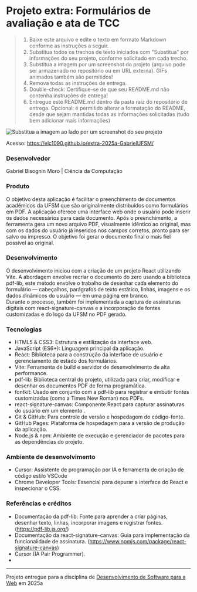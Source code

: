 
# Projeto extra: Formulários de avaliação e ata de TCC

> 1. Baixe este arquivo e edite o texto em formato Markdown conforme as instruções a seguir.
> 2. Substitua todos os trechos de texto iniciados com "Substitua" por informações do seu projeto, conforme solicitado em cada trecho.
> 3. Substitua a imagem por um screenshot do projeto (arquivo pode ser armazenado no repositório ou em URL externa). GIFs animados também são permitidos!
> 4. Remova todas as instruções de entrega.
> 5. Double-check: Certifique-se de que seu README.md não contenha instruções de entrega!
> 6. Entregue este README.md dentro da pasta raiz do repositório de entrega.
> Opcional: é permitido alterar a formatação do README, desde que sejam mantidas todas as informações solicitadas (tudo bem adicionar mais informações)

![Substitua a imagem ao lado por um screenshot do seu projeto](https://mdswanson.com/static/chops-ux-step-4.png "Screenshot do projeto")


Acesso: https://elc1090.github.io/extra-2025a-GabrielUFSM/


### Desenvolvedor
Gabriel Bisognin Moro | Ciência da Computação

### Produto
O objetivo desta aplicação é facilitar o preenchimento de documentos acadêmicos da UFSM que são originalmente distribuídos como formulários em PDF. A aplicação oferece uma interface web onde o usuário pode inserir os dados necessários para cada documento. Após o preenchimento, a ferramenta gera um novo arquivo PDF, visualmente idêntico ao original, mas com os dados do usuário já inseridos nos campos corretos, pronto para ser salvo ou impresso. O objetivo foi gerar o documento final o mais fiel possível ao original.

### Desenvolvimento
O desenvolvimento iniciou com a criação de um projeto React utilizando Vite. A abordagem envolve recriar o documento do zero usando a biblioteca pdf-lib, este método envolve o trabalho de desenhar cada elemento do formulário — cabeçalhos, parágrafos de texto estático, linhas, imagens e os dados dinâmicos do usuário — em uma página em branco.   
Durante o processo, também foi implementada a captura de assinaturas digitais com react-signature-canvas e a incorporação de fontes customizadas e do logo da UFSM no PDF gerado.  

### Tecnologias
- HTML5 & CSS3: Estrutura e estilização da interface web.
- JavaScript (ES6+): Linguagem principal da aplicação.
- React: Biblioteca para a construção da interface de usuário e gerenciamento de estado dos formulários.
- Vite: Ferramenta de build e servidor de desenvolvimento de alta performance.
- pdf-lib: Biblioteca central do projeto, utilizada para criar, modificar e desenhar os documentos PDF de forma programática.
- fontkit: Usado em conjunto com a pdf-lib para registrar e embutir fontes customizadas (como a Times New Roman) nos PDFs.
- react-signature-canvas: Componente React para capturar assinaturas do usuário em um elemento <canvas>.
- Git & GitHub: Para controle de versão e hospedagem do código-fonte.
- GitHub Pages: Plataforma de hospedagem para a versão de produção da aplicação.
- Node.js & npm: Ambiente de execução e gerenciador de pacotes para as dependências do projeto.

### Ambiente de desenvolvimento
- Cursor: Assistente de programação por IA e ferramenta de criação de código estilo VSCode
- Chrome Developer Tools: Essencial para depurar a interface do React e inspecionar o CSS.

### Referências e créditos
- Documentação da pdf-lib: Fonte para aprender a criar páginas, desenhar texto, linhas, incorporar imagens e registrar fontes. (https://pdf-lib.js.org/)
- Documentação da react-signature-canvas: Guia para implementação da funcionalidade de assinatura. (https://www.npmjs.com/package/react-signature-canvas)
- Cursor (IA Pair Programmer).
- 
---
Projeto entregue para a disciplina de [Desenvolvimento de Software para a Web](http://github.com/andreainfufsm/elc1090-2025a) em 2025a
